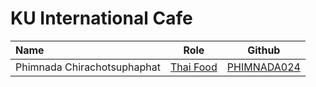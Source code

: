 # KU International Cafe


| Name                        | Role                           | Github                                        |
|:----------------------------|--------------------------------|-----------------------------------------------|
| Phimnada Chirachotsuphaphat | [Thai Food](menu.md#thai-food) | [PHIMNADA024](https://github.com/PHIMNADA024) |

